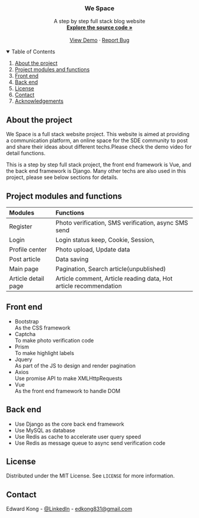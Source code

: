 
<h3 align="center">We Space</h3>

  <p align="center">
    A step by step full stack blog website
    <br />
    <a href="https://github.com/konaer/my_blog/"><strong>Explore the source code »</strong></a>
    <br />
    <br />
    <a href="https://www.youtube.com/">View Demo</a>
    ·
    <a href="https://github.com/konaer/my_blog/issues">Report Bug</a>
  </p>



<!-- TABLE OF CONTENTS -->
<details open="open">
  <summary>Table of Contents</summary>
  <ol>
    <li>
      <a href="#about-the-project">About the project</a>
    </li>
    <li>
      <a href="#project-modules-and-functions">Project modules and functions</a>
    </li>
    <li><a href="#front-end">Front end</a></li>
    <li><a href="#back-end">Back end</a></li>
    <li><a href="#license">License</a></li>
    <li><a href="#contact">Contact</a></li>
    <li><a href="#acknowledgements">Acknowledgements</a></li>
  </ol>
</details>

## About the project

We Space is a full stack website project. 
This website is aimed at providing a communication platform, an online space for the SDE community to post and share their ideas about different techs.Please check the demo video for detail functions.

This is a step by step full stack project, the front end framework is Vue, and the back end framework is Django. Many other techs are also used in this project, please see below sections for details.

## Project modules and functions

| Modules         | Functions                       | 
| :------------------ | :----------------------------- | 
| Register | Photo verification, SMS verification, async SMS send| 
|   Login  | Login status keep, Cookie, Session,         | 
| Profile center             | Photo upload, Update data         | 
| Post article         | Data saving              | 
| Main page         | Pagination, Search article(unpublished)   |
| Article detail page       | Article comment, Article reading data, Hot article recommendation|    


## Front end

* Bootstrap\
As the CSS framework
* Captcha\
To make photo verification code
* Prism\
To make highlight labels 
* Jquery\
As part of the JS to design and render pagination
* Axios\
Use promise API to make XMLHttpRequests
* Vue\
As the front end framework to handle DOM

## Back end
* Use Django as the core back end framework
* Use MySQL as database
* Use Redis as cache to accelerate user query speed
* Use Redis as message queue to async send verification code

<!-- LICENSE -->
## License

Distributed under the MIT License. See `LICENSE` for more information.

<!-- CONTACT -->
## Contact

Edward Kong - [@LinkedIn](https://www.linkedin.com/in/edwardkong123/) - edkong831@gmail.com

